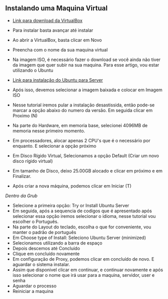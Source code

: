 ## Instalando uma Maquina Virtual

- [Link para download da VirtualBox](https://www.virtualbox.org/wiki/Downloads)
- Para instalar basta avançar até instalar

- Ao abrir a VirtualBox, basta clicar em Novo
- Preencha com o nome da sua maquina virtual
- Na imagem ISO, é necessário fazer o download se você ainda não tiver da imagem que quer subir na sua maquina. Para esse artigo, vou estar utilizando o Ubuntu
- [Link para instalação do Ubuntu para Server](https://ubuntu.com/download/server)
- Após isso, devemos selecionar a imagem baixada e colocar em Imagem ISO
- Nesse tutorial iremos pular a instalação desastissida, então pode-se marcar a opção abaixo do numero da versão. Em seguida clicar em Proximo (N)

- Na parte do Hardware, em memoria base, selecionei 4096MB de memoria nesse primeiro momento.
- Em processadores, alocar apenas 2 CPU's que é o necessário por enquanto. E selecionar a opção próximo

- Em Disco Rígido Virtual, Selecionamos a opção Default (Criar um novo disco rígido virtual)
- Em tamanho de Disco, deixo 25.00GB alocado e clicar em próximo e em Finalizar.

- Após criar a nova máquina, podemos clicar em Iniciar (T)

*Dentro da Grub*

- Selecione a primeira opção: Try or Install Ubuntu Server
- Em seguida, após a sequencia de codigos que é apresentado após selecionar essa opção iremos selecionar o idioma, nesse tutorial vou escolher o Português.
- Na parte do Layout do teclado, escolha o que for conveniente, vou manter o padrão de português
- Em Choose type of Install: Seleciono Ubuntu Server (minimized)
- Selecionamos utilizando a barra de espaço
- Depois descemos até Concluído
- Clique em concluído novamente
- Em configuração de Proxy, podemos clicar em concluído de novo. E aguardar o sistema instalar.
- Assim que disponivel clicar em continuar, e continuar novamente e após isso selecionar o nome que irá usar para a maquina, servidor, user e senha
- Aguardar o processo
- Reiniciar a maquina